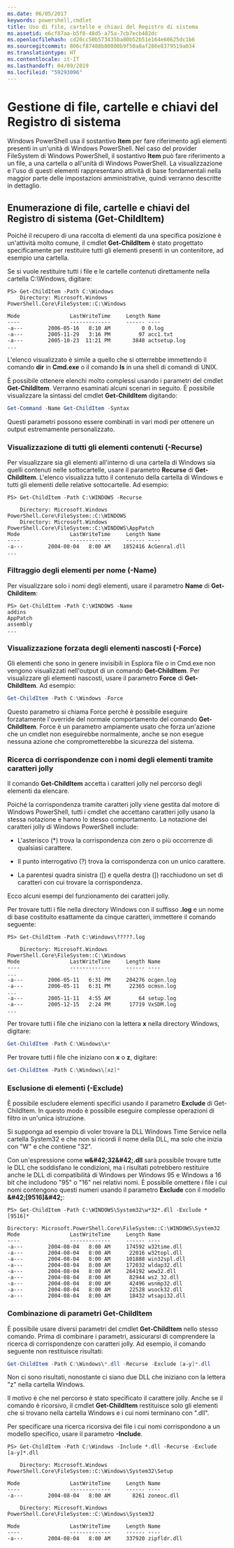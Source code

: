 ```yaml
---
ms.date: 06/05/2017
keywords: powershell,cmdlet
title: Uso di file, cartelle e chiavi del Registro di sistema
ms.assetid: e6cf87aa-b5f8-48d5-a75a-7cb7ecb482dc
ms.openlocfilehash: cd20cc50b573435ba80b52b51e164e60625dc1b6
ms.sourcegitcommit: 806cf87488b80800b9f50a8af286e8379519a034
ms.translationtype: HT
ms.contentlocale: it-IT
ms.lasthandoff: 04/09/2019
ms.locfileid: "59293096"
---
```

# <a name="working-with-files-folders-and-registry-keys"></a>Gestione di file, cartelle e chiavi del Registro di sistema

Windows PowerShell usa il sostantivo **Item** per fare riferimento agli elementi presenti in un'unità di Windows PowerShell. Nel caso del provider FileSystem di Windows PowerShell, il sostantivo **Item** può fare riferimento a un file, a una cartella o all'unità di Windows PowerShell. La visualizzazione e l'uso di questi elementi rappresentano attività di base fondamentali nella maggior parte delle impostazioni amministrative, quindi verranno descritte in dettaglio.

## <a name="enumerating-files-folders-and-registry-keys-get-childitem"></a>Enumerazione di file, cartelle e chiavi del Registro di sistema (Get-ChildItem)

Poiché il recupero di una raccolta di elementi da una specifica posizione è un'attività molto comune, il cmdlet **Get-ChildItem** è stato progettato specificamente per restituire tutti gli elementi presenti in un contenitore, ad esempio una cartella.

Se si vuole restituire tutti i file e le cartelle contenuti direttamente nella cartella C:\\Windows, digitare:

```
PS> Get-ChildItem -Path C:\Windows
    Directory: Microsoft.Windows PowerShell.Core\FileSystem::C:\Windows

Mode                LastWriteTime     Length Name
----                -------------     ------ ----
-a---        2006-05-16   8:10 AM          0 0.log
-a---        2005-11-29   3:16 PM         97 acc1.txt
-a---        2005-10-23  11:21 PM       3848 actsetup.log
...
```

L'elenco visualizzato è simile a quello che si otterrebbe immettendo il comando **dir** in **Cmd.exe** o il comando **ls** in una shell di comandi di UNIX.

È possibile ottenere elenchi molto complessi usando i parametri del cmdlet **Get-ChildItem**. Verranno esaminati alcuni scenari in seguito. È possibile visualizzare la sintassi del cmdlet **Get-ChildItem** digitando:

```powershell
Get-Command -Name Get-ChildItem -Syntax
```

Questi parametri possono essere combinati in vari modi per ottenere un output estremamente personalizzato.

### <a name="listing-all-contained-items--recurse"></a>Visualizzazione di tutti gli elementi contenuti (-Recurse)

Per visualizzare sia gli elementi all'interno di una cartella di Windows sia quelli contenuti nelle sottocartelle, usare il parametro **Recurse** di **Get-ChildItem**. L'elenco visualizza tutto il contenuto della cartella di Windows e tutti gli elementi delle relative sottocartelle. Ad esempio:

```
PS> Get-ChildItem -Path C:\WINDOWS -Recurse

    Directory: Microsoft.Windows PowerShell.Core\FileSystem::C:\WINDOWS
    Directory: Microsoft.Windows PowerShell.Core\FileSystem::C:\WINDOWS\AppPatch
Mode                LastWriteTime     Length Name
----                -------------     ------ ----
-a---        2004-08-04   8:00 AM    1852416 AcGenral.dll
...
```

### <a name="filtering-items-by-name--name"></a>Filtraggio degli elementi per nome (-Name)

Per visualizzare solo i nomi degli elementi, usare il parametro **Name** di **Get-Childitem**:

```
PS> Get-ChildItem -Path C:\WINDOWS -Name
addins
AppPatch
assembly
...
```

### <a name="forcibly-listing-hidden-items--force"></a>Visualizzazione forzata degli elementi nascosti (-Force)

Gli elementi che sono in genere invisibili in Esplora file o in Cmd.exe non vengono visualizzati nell'output di un comando **Get-ChildItem**. Per visualizzare gli elementi nascosti, usare il parametro **Force** di **Get-ChildItem**. Ad esempio:

```powershell
Get-ChildItem -Path C:\Windows -Force
```

Questo parametro si chiama Force perché è possibile eseguire forzatamente l'override del normale comportamento del comando **Get-ChildItem**. Force è un parametro ampiamente usato che forza un'azione che un cmdlet non eseguirebbe normalmente, anche se non esegue nessuna azione che comprometterebbe la sicurezza del sistema.

### <a name="matching-item-names-with-wildcards"></a>Ricerca di corrispondenze con i nomi degli elementi tramite caratteri jolly

Il comando **Get-ChildItem** accetta i caratteri jolly nel percorso degli elementi da elencare.

Poiché la corrispondenza tramite caratteri jolly viene gestita dal motore di Windows PowerShell, tutti i cmdlet che accettano caratteri jolly usano la stessa notazione e hanno lo stesso comportamento. La notazione dei caratteri jolly di Windows PowerShell include:

- L'asterisco (\*) trova la corrispondenza con zero o più occorrenze di qualsiasi carattere.

- Il punto interrogativo (?) trova la corrispondenza con un unico carattere.

- La parentesi quadra sinistra (\[) e quella destra (]) racchiudono un set di caratteri con cui trovare la corrispondenza.

Ecco alcuni esempi del funzionamento dei caratteri jolly.

Per trovare tutti i file nella directory Windows con il suffisso **.log** e un nome di base costituito esattamente da cinque caratteri, immettere il comando seguente:

```
PS> Get-ChildItem -Path C:\Windows\?????.log

    Directory: Microsoft.Windows PowerShell.Core\FileSystem::C:\Windows
Mode                LastWriteTime     Length Name
----                -------------     ------ ----
...
-a---        2006-05-11   6:31 PM     204276 ocgen.log
-a---        2006-05-11   6:31 PM      22365 ocmsn.log
...
-a---        2005-11-11   4:55 AM         64 setup.log
-a---        2005-12-15   2:24 PM      17719 VxSDM.log
...
```

Per trovare tutti i file che iniziano con la lettera **x** nella directory Windows, digitare:

```powershell
Get-ChildItem -Path C:\Windows\x*
```

Per trovare tutti i file che iniziano con **x** o **z**, digitare:

```powershell
Get-ChildItem -Path C:\Windows\[xz]*
```

### <a name="excluding-items--exclude"></a>Esclusione di elementi (-Exclude)

È possibile escludere elementi specifici usando il parametro **Exclude** di Get-ChildItem. In questo modo è possibile eseguire complesse operazioni di filtro in un'unica istruzione.

Si supponga ad esempio di voler trovare la DLL Windows Time Service nella cartella System32 e che non si ricordi il nome della DLL, ma solo che inizia con "W" e che contiene "32".

Con un'espressione come **w\&#42;32\&#42;.dll** sarà possibile trovare tutte le DLL che soddisfano le condizioni, ma i risultati potrebbero restituire anche le DLL di compatibilità di Windows per Windows 95 e Windows a 16 bit che includono "95" o "16" nei relativi nomi. È possibile omettere i file i cui nomi contengono questi numeri usando il parametro **Exclude** con il modello **\&#42;\[9516]\&#42;**:

```
PS> Get-ChildItem -Path C:\WINDOWS\System32\w*32*.dll -Exclude *[9516]*

Directory: Microsoft.PowerShell.Core\FileSystem::C:\WINDOWS\System32
Mode                LastWriteTime     Length Name
----                -------------     ------ ----
-a---        2004-08-04   8:00 AM     174592 w32time.dll
-a---        2004-08-04   8:00 AM      22016 w32topl.dll
-a---        2004-08-04   8:00 AM     101888 win32spl.dll
-a---        2004-08-04   8:00 AM     172032 wldap32.dll
-a---        2004-08-04   8:00 AM     264192 wow32.dll
-a---        2004-08-04   8:00 AM      82944 ws2_32.dll
-a---        2004-08-04   8:00 AM      42496 wsnmp32.dll
-a---        2004-08-04   8:00 AM      22528 wsock32.dll
-a---        2004-08-04   8:00 AM      18432 wtsapi32.dll
```

### <a name="mixing-get-childitem-parameters"></a>Combinazione di parametri Get-ChildItem

È possibile usare diversi parametri del cmdlet **Get-ChildItem** nello stesso comando. Prima di combinare i parametri, assicurarsi di comprendere la ricerca di corrispondenze con caratteri jolly. Ad esempio, il comando seguente non restituisce risultati:

```powershell
Get-ChildItem -Path C:\Windows\*.dll -Recurse -Exclude [a-y]*.dll
```

Non ci sono risultati, nonostante ci siano due DLL che iniziano con la lettera "z" nella cartella Windows.

Il motivo è che nel percorso è stato specificato il carattere jolly. Anche se il comando è ricorsivo, il cmdlet **Get-ChildItem** restituisce solo gli elementi che si trovano nella cartella Windows e i cui nomi terminano con ".dll".

Per specificare una ricerca ricorsiva dei file i cui nomi corrispondono a un modello specifico, usare il parametro **-Include**.

```
PS> Get-ChildItem -Path C:\Windows -Include *.dll -Recurse -Exclude [a-y]*.dll

    Directory: Microsoft.Windows PowerShell.Core\FileSystem::C:\Windows\System32\Setup

Mode                LastWriteTime     Length Name
----                -------------     ------ ----
-a---        2004-08-04   8:00 AM       8261 zoneoc.dll

    Directory: Microsoft.Windows PowerShell.Core\FileSystem::C:\Windows\System32

Mode                LastWriteTime     Length Name
----                -------------     ------ ----
-a---        2004-08-04   8:00 AM     337920 zipfldr.dll
```